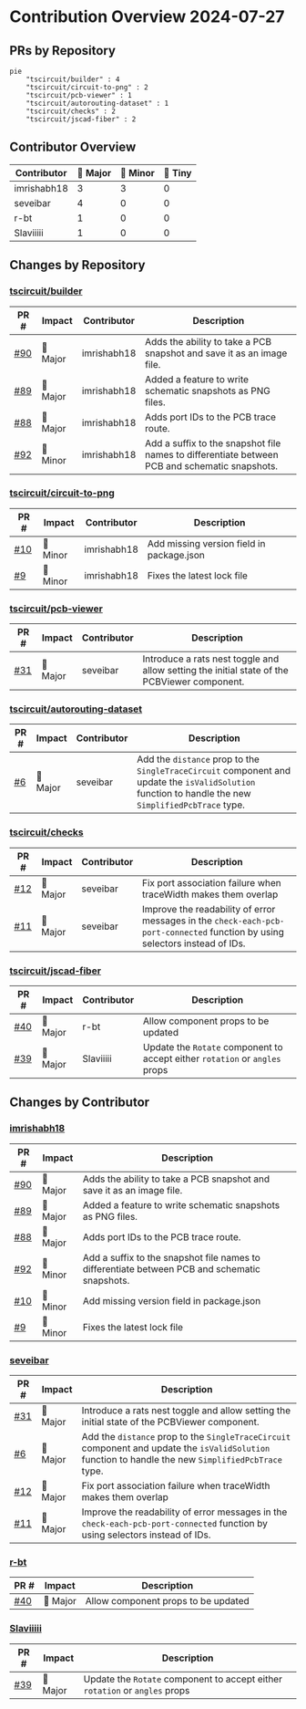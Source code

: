 # Contribution Overview 2024-07-27

## PRs by Repository

```mermaid
pie
    "tscircuit/builder" : 4
    "tscircuit/circuit-to-png" : 2
    "tscircuit/pcb-viewer" : 1
    "tscircuit/autorouting-dataset" : 1
    "tscircuit/checks" : 2
    "tscircuit/jscad-fiber" : 2
```

## Contributor Overview

| Contributor | 🐳 Major | 🐙 Minor | 🐌 Tiny |
|-------------|-------|-------|-------|
| imrishabh18 | 3 | 3 | 0 |
| seveibar | 4 | 0 | 0 |
| r-bt | 1 | 0 | 0 |
| Slaviiiii | 1 | 0 | 0 |

## Changes by Repository

### [tscircuit/builder](https://github.com/tscircuit/builder)

| PR # | Impact | Contributor | Description |
|------|--------|-------------|-------------|
| [#90](https://github.com/tscircuit/builder/pull/90) | 🐳 Major | imrishabh18 | Adds the ability to take a PCB snapshot and save it as an image file. |
| [#89](https://github.com/tscircuit/builder/pull/89) | 🐳 Major | imrishabh18 | Added a feature to write schematic snapshots as PNG files. |
| [#88](https://github.com/tscircuit/builder/pull/88) | 🐳 Major | imrishabh18 | Adds port IDs to the PCB trace route. |
| [#92](https://github.com/tscircuit/builder/pull/92) | 🐙 Minor | imrishabh18 | Add a suffix to the snapshot file names to differentiate between PCB and schematic snapshots. |

### [tscircuit/circuit-to-png](https://github.com/tscircuit/circuit-to-png)

| PR # | Impact | Contributor | Description |
|------|--------|-------------|-------------|
| [#10](https://github.com/tscircuit/circuit-to-png/pull/10) | 🐙 Minor | imrishabh18 | Add missing version field in package.json |
| [#9](https://github.com/tscircuit/circuit-to-png/pull/9) | 🐙 Minor | imrishabh18 | Fixes the latest lock file |

### [tscircuit/pcb-viewer](https://github.com/tscircuit/pcb-viewer)

| PR # | Impact | Contributor | Description |
|------|--------|-------------|-------------|
| [#31](https://github.com/tscircuit/pcb-viewer/pull/31) | 🐳 Major | seveibar | Introduce a rats nest toggle and allow setting the initial state of the PCBViewer component. |

### [tscircuit/autorouting-dataset](https://github.com/tscircuit/autorouting-dataset)

| PR # | Impact | Contributor | Description |
|------|--------|-------------|-------------|
| [#6](https://github.com/tscircuit/autorouting-dataset/pull/6) | 🐳 Major | seveibar | Add the `distance` prop to the `SingleTraceCircuit` component and update the `isValidSolution` function to handle the new `SimplifiedPcbTrace` type. |

### [tscircuit/checks](https://github.com/tscircuit/checks)

| PR # | Impact | Contributor | Description |
|------|--------|-------------|-------------|
| [#12](https://github.com/tscircuit/checks/pull/12) | 🐳 Major | seveibar | Fix port association failure when traceWidth makes them overlap |
| [#11](https://github.com/tscircuit/checks/pull/11) | 🐳 Major | seveibar | Improve the readability of error messages in the `check-each-pcb-port-connected` function by using selectors instead of IDs. |

### [tscircuit/jscad-fiber](https://github.com/tscircuit/jscad-fiber)

| PR # | Impact | Contributor | Description |
|------|--------|-------------|-------------|
| [#40](https://github.com/tscircuit/jscad-fiber/pull/40) | 🐳 Major | r-bt | Allow component props to be updated |
| [#39](https://github.com/tscircuit/jscad-fiber/pull/39) | 🐳 Major | Slaviiiii | Update the `Rotate` component to accept either `rotation` or `angles` props |

## Changes by Contributor

### [imrishabh18](https://github.com/imrishabh18)

| PR # | Impact | Description |
|------|--------|-------------|
| [#90](https://github.com/tscircuit/builder/pull/90) | 🐳 Major | Adds the ability to take a PCB snapshot and save it as an image file. |
| [#89](https://github.com/tscircuit/builder/pull/89) | 🐳 Major | Added a feature to write schematic snapshots as PNG files. |
| [#88](https://github.com/tscircuit/builder/pull/88) | 🐳 Major | Adds port IDs to the PCB trace route. |
| [#92](https://github.com/tscircuit/builder/pull/92) | 🐙 Minor | Add a suffix to the snapshot file names to differentiate between PCB and schematic snapshots. |
| [#10](https://github.com/tscircuit/circuit-to-png/pull/10) | 🐙 Minor | Add missing version field in package.json |
| [#9](https://github.com/tscircuit/circuit-to-png/pull/9) | 🐙 Minor | Fixes the latest lock file |

### [seveibar](https://github.com/seveibar)

| PR # | Impact | Description |
|------|--------|-------------|
| [#31](https://github.com/tscircuit/pcb-viewer/pull/31) | 🐳 Major | Introduce a rats nest toggle and allow setting the initial state of the PCBViewer component. |
| [#6](https://github.com/tscircuit/autorouting-dataset/pull/6) | 🐳 Major | Add the `distance` prop to the `SingleTraceCircuit` component and update the `isValidSolution` function to handle the new `SimplifiedPcbTrace` type. |
| [#12](https://github.com/tscircuit/checks/pull/12) | 🐳 Major | Fix port association failure when traceWidth makes them overlap |
| [#11](https://github.com/tscircuit/checks/pull/11) | 🐳 Major | Improve the readability of error messages in the `check-each-pcb-port-connected` function by using selectors instead of IDs. |

### [r-bt](https://github.com/r-bt)

| PR # | Impact | Description |
|------|--------|-------------|
| [#40](https://github.com/tscircuit/jscad-fiber/pull/40) | 🐳 Major | Allow component props to be updated |

### [Slaviiiii](https://github.com/Slaviiiii)

| PR # | Impact | Description |
|------|--------|-------------|
| [#39](https://github.com/tscircuit/jscad-fiber/pull/39) | 🐳 Major | Update the `Rotate` component to accept either `rotation` or `angles` props |

